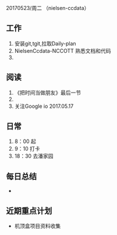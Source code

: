 20170523/周二 （nielsen-ccdata）

工作
---
1. 安装git,tgit,拉取Daily-plan
2. NielsenCcdata-NCCOTT  熟悉文档和代码
3. 


阅读
----
1. 《把时间当做朋友》最后一节
2. 
3. 关注Google io 2017.05.17

日常
----
1. 8：00 起
2. 9：10 打卡
3. 18：30 去潘家园


每日总结
--------
- 

近期重点计划
-----------
- 机顶盒项目资料收集


